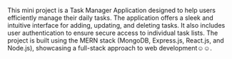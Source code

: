 This mini project is a Task Manager Application designed to help users efficiently manage their daily tasks. The application offers a sleek and intuitive interface for adding, updating, and deleting tasks. It also includes user authentication to ensure secure access to individual task lists. The project is built using the MERN stack (MongoDB, Express.js, React.js, and Node.js), showcasing a full-stack approach to web development☺☺.

